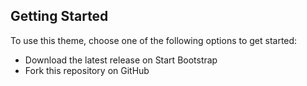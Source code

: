  
## Getting Started

To use this theme, choose one of the following options to get started:
* Download the latest release on Start Bootstrap
* Fork this repository on GitHub

 